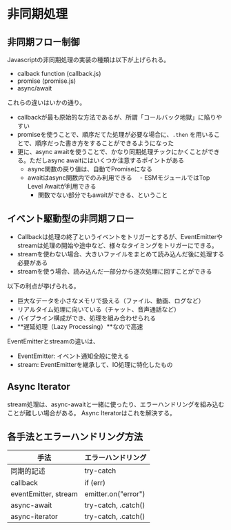 # 非同期処理

## 非同期フロー制御

Javascriptの非同期処理の実装の種類は以下が上げられる。

- calback function (callback.js)
- promise (promise.js)
- async/await

これらの違いはいかの通り。

- callbackが最も原始的な方法であるが、所謂「コールバック地獄」に陥りやすい
- promiseを使うことで、順序だてた処理が必要な場合に、`.then` を用いることで、順序だった書き方をすることができるようになった
- 更に、async awaitを使うことで、かなり同期処理チックにかくことができる。ただしasync awaitにはいくつか注意するポイントがある
  - async関数の戻り値は、自動でPromiseになる
  - awaitはasync関数内でのみ利用できる
　- ESMモジュールではTop Level Awaitが利用できる
    - 関数でない部分でもawaitができる、ということ

## イベント駆動型の非同期フロー

- Callbackは処理の終了というイベントをトリガーとするが、EventEmitterやstreamは処理の開始や途中など、様々なタイミングをトリガーにできる。
- streamを使わない場合、大きいファイルをまとめて読み込んだ後に処理する必要がある
- streamを使う場合、読み込んだ一部分から逐次処理に回すことができる

以下の利点が挙げられる。

- 巨大なデータを小さなメモリで扱える（ファイル、動画、ログなど）
- リアルタイム処理に向いている（チャット、音声通話など）
- パイプライン構成ができ、処理を組み合わせられる
- **遅延処理（Lazy Processing）**なので高速

EventEmitterとstreamの違いは、

- EventEmitter: イベント通知全般に使える
- stream: EventEmitterを継承して、IO処理に特化したもの

## Async Iterator

stream処理は、async-awaitと一緒に使ったり、エラーハンドリングを組み込むことが難しい場合がある。
Async Iteratorはこれを解決する。

## 各手法とエラーハンドリング方法

| 手法 | エラーハンドリング |
| --- | --- |
| 同期的記述 | try-catch |
| callback | if (err) |
| eventEmitter, stream | emitter.on("error") |
| async-await | try-catch, .catch() |
| async-iterator | try-catch, .catch() |
